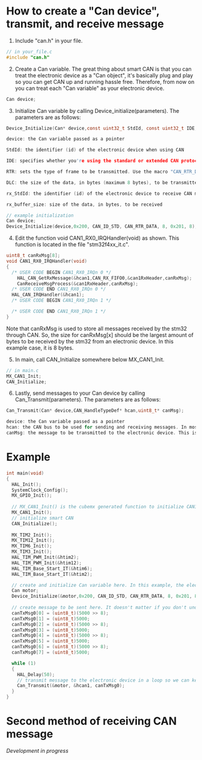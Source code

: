 # How to create a "Can device", transmit, and receive message

1. Include "can.h" in your file.
```c
// in your_file.c
#include "can.h"
```

2. Create a Can variable. The great thing about smart CAN is that you can treat the electronic device as a "Can object", it's basically plug and play so you can get CAN up and running hassle free. Therefore, from now on you can treat each "Can variable" as your electronic device.
```c
Can device;
```

3. Initialize Can variable by calling Device_initialize(parameters). The parameters are as follows:
```c
Device_Initialize(Can* device,const uint32_t StdId, const uint32_t IDE, const uint32_t RTR, const uint32_t DLC, const uint32_t rx_StdId, const int rx_buffer_size)

device: the Can variable passed as a pointer

StdId: the identifier (id) of the electronic device when using CAN

IDE: specifies whether you're using the standard or extended CAN protocol. Use the macro "CAN_ID_STD" to specify the standard CAN protocol and "CAN_ID_EXT" for the extended CAN protocol.

RTR: sets the type of frame to be transmitted. Use the macro "CAN_RTR_DATA" to transmit data.

DLC: the size of the data, in bytes (maximum 8 bytes), to be transmitted.

rx_StdId: the identifier (id) of the electronic device to receive CAN messages from

rx_buffer_size: size of the data, in bytes, to be received

// example initialization
Can device;
Device_Initialize(device,0x200, CAN_ID_STD, CAN_RTR_DATA, 8, 0x201, 8);
```

4. Edit the function void CAN1_RX0_IRQHandler(void) as shown. This function is located in the file "stm32f4xx_it.c".
```c
uint8_t canRxMsg[8];
void CAN1_RX0_IRQHandler(void)
{
  /* USER CODE BEGIN CAN1_RX0_IRQn 0 */
	HAL_CAN_GetRxMessage(&hcan1,CAN_RX_FIFO0,&can1RxHeader,canRxMsg);
	CanReceiveMsgProcess(&can1RxHeader,canRxMsg);
  /* USER CODE END CAN1_RX0_IRQn 0 */
  HAL_CAN_IRQHandler(&hcan1);
  /* USER CODE BEGIN CAN1_RX0_IRQn 1 */

  /* USER CODE END CAN1_RX0_IRQn 1 */
}
```
Note that canRxMsg is used to store all messages received by the stm32 through CAN. So, the size for canRxMsg[x] should be the largest amount of bytes to be received by the stm32 from an electronic device. In this example case, it is 8 bytes.

5. In main, call CAN_Initialize somewhere below MX_CAN1_Init.
```c
// in main.c
MX_CAN1_Init;
CAN_Initialize;
```

6. Lastly, send messages to your Can device by calling Can_Transmit(parameters). The parameters are as follows:
```c
Can_Transmit(Can* device,CAN_HandleTypeDef* hcan,uint8_t* canMsg);

device: the Can variable passed as a pointer
hcan: the CAN bus to be used for sending and receiving messages. In most cases, use CAN1, which by default can be referred to with "&hcan1".
canMsg: the message to be transmitted to the electronic device. This is a pointer to an array containing the data to be sent.
```

# Example
```c
int main(void)
{
  HAL_Init();
  SystemClock_Config();
  MX_GPIO_Init();
  
  // MX_CAN1_Init() is the cubemx generated function to initialize CAN1
  MX_CAN1_Init();
  // initialize smart CAN
  CAN_Initialize();
  
  MX_TIM2_Init();
  MX_TIM12_Init();
  MX_TIM6_Init();
  MX_TIM3_Init();
  HAL_TIM_PWM_Init(&htim2);
  HAL_TIM_PWM_Init(&htim12);
  HAL_TIM_Base_Start_IT(&htim6);
  HAL_TIM_Base_Start_IT(&htim2);

  // create and initialize Can variable here. In this example, the electronic device is a motor
  Can motor;
  Device_Initialize(&motor,0x200, CAN_ID_STD, CAN_RTR_DATA, 8, 0x201, 8);
  
  // create message to be sent here. It doesn't matter if you don't understand it, just know that you would've to fill in the 	// array somehow before sending the message (which should be contained by the array) through CAN.
  canTxMsg0[0] = (uint8_t)(5000 >> 8);
  canTxMsg0[1] = (uint8_t)5000;
  canTxMsg0[2] = (uint8_t)(5000 >> 8);
  canTxMsg0[3] = (uint8_t)5000;
  canTxMsg0[4] = (uint8_t)(5000 >> 8);
  canTxMsg0[5] = (uint8_t)5000;
  canTxMsg0[6] = (uint8_t)(5000 >> 8);
  canTxMsg0[7] = (uint8_t)5000;

  while (1)
  {
  	HAL_Delay(50);
	// transmit message to the electronic device in a loop so we can keep updating the electronic device. In this case, it 	       // is a motor so we want to keep sending messages to it to tell it how fast it should spin 
	Can_Transmit(&motor, &hcan1, canTxMsg0);
  }
}
```

# Second method of receiving CAN message

*Development in progress*
